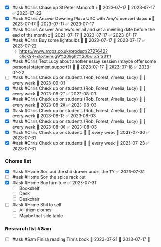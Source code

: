 - [x] #task #Chris Chase up St Peter Mancroft ⏫ 🛫 2023-07-17 📅 2023-07-17 ✅ 2023-07-22
- [x] #task #Chris Answer Downing Place URC with Amy's concert dates ⏫ 🛫 2023-07-17 📅 2023-07-17 ✅ 2023-07-17
- [x] #task #Chris Answer Andrew's email and set a meeting date before the end of the month ⏫ 🛫 2023-07-17 📅 2023-07-17 ✅ 2023-07-17
- [x] #task #Chris Buy some lightbulbs 🔼 🛫 2023-07-17 📅 2023-07-17 ✅ 2023-07-22
	- https://www.argos.co.uk/product/2727642?clickSR=slp:term:g9%20light%20bulb:3:331:1
- [x] #task #Chris Text Lucy about another essay session (maybe offer some personal statement support?) 🔼 🛫 2023-07-17 📅 2023-07-18 ✅ 2023-07-22
- [ ] #task #Chris Check up on students (Rob, Forest, Amelia, Lucy) 🔼 🔁 every week 📅 2023-09-03
- [x] #task #Chris Check up on students (Rob, Forest, Amelia, Lucy) 🔼 🔁 every week 📅 2023-08-27 ✅ 2023-08-03
- [x] #task #Chris Check up on students (Rob, Forest, Amelia, Lucy) 🔼 🔁 every week 📅 2023-08-20 ✅ 2023-08-03
- [x] #task #Chris Check up on students (Rob, Forest, Amelia, Lucy) 🔼 🔁 every week 📅 2023-08-13 ✅ 2023-08-03
- [x] #task #Chris Check up on students (Rob, Forest, Amelia, Lucy) 🔼 🔁 every week 📅 2023-08-06 ✅ 2023-08-03
- [x] #task #Chris Check up on students 🔼 🔁 every week 📅 2023-07-30 ✅ 2023-07-31
- [x] #task #Chris Check up on students 🔼 🔁 every week 📅 2023-07-23 ✅ 2023-07-31

### Chores list
- [x] #task #Home Sort out the shit drawer under the TV ✅ 2023-07-31
- [ ] #task #Home Sort the spice rack out
- [x] #task #Home Buy furniture ✅ 2023-07-31
	- [ ] Bookshelf
	- [ ] Desk
	- [ ] Deskchair 
- [ ] #task #Home Shit to sell
	- [ ] All them clothes
	- [ ] Maybe that side table

### Research list #Sam
- [ ] #task #Sam Finish reading Tim's book 📅 2023-07-21 🛫 2023-07-17 🔼 

